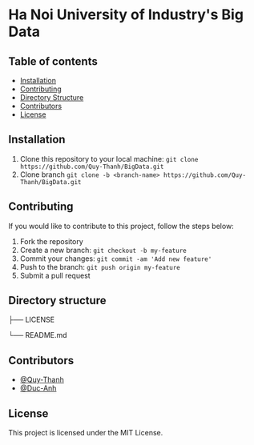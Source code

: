 # Ha Noi University of Industry's Big Data

## Table of contents

- [Installation](#Installation)
- [Contributing](#Contributing)
- [Directory Structure](#Directory-structure)
- [Contributors](#Contributors)
- [License](#License)

## Installation

1. Clone this repository to your local machine: `git clone https://github.com/Quy-Thanh/BigData.git`
2. Clone branch `git clone -b <branch-name> https://github.com/Quy-Thanh/BigData.git`

## Contributing

If you would like to contribute to this project, follow the steps below:

1. Fork the repository
2. Create a new branch: `git checkout -b my-feature`
3. Commit your changes: `git commit -am 'Add new feature'`
4. Push to the branch: `git push origin my-feature`
5. Submit a pull request


## Directory structure

├── LICENSE

└── README.md

## Contributors

- [@Quy-Thanh](https://github.com/Quy-Thanh)
- [@Duc-Anh](https://github.com/tempyemp)


## License

This project is licensed under the MIT License.
